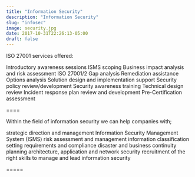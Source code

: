 ```yaml
---
title: "Information Security"
description: "Information Security"
slug: "infosec"
image: security.jpg
date: 2017-10-31T22:26:13-05:00
draft: false
---
```


ISO 27001 services offered:


Introductory awareness sessions
ISMS scoping
Business impact analysis and risk assessment
ISO 27001/2 Gap analysis
Remediation assistance
Options analysis
Solution design and implementation support
Security policy review/development
Security awareness training
Technical design review
Incident response plan review and development
Pre-Certification assessment

====

 Within the field of information security we can help companies with;

strategic direction and management
Information Security Management System (ISMS)
risk assessment and management
information classification
setting requirements and compliance
disaster and business continuity planning
architecture, application and network security
recruitment of the right skills to manage and lead information security

=====





